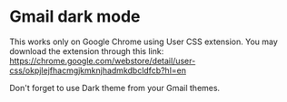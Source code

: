 # Gmail dark mode
This works only on Google Chrome using User CSS extension. You may download the extension through this link:
https://chrome.google.com/webstore/detail/user-css/okpjlejfhacmgjkmknjhadmkdbcldfcb?hl=en

Don't forget to use Dark theme from your Gmail themes.
